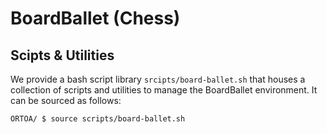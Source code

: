 # BoardBallet (Chess)

## Scipts & Utilities

We provide a bash script library `srcipts/board-ballet.sh` that houses a collection of scripts and utilities to manage the BoardBallet environment. It can be sourced as follows:

```bash
ORTOA/ $ source scripts/board-ballet.sh
```
